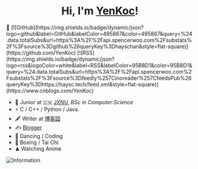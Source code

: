 <h1 align="center">Hi, I'm <a href="https://www.cnblogs.com/YenKoc/">YenKoc</a>!</h1> 👋
[![GitHub](https://img.shields.io/badge/dynamic/json?logo=github&label=GitHub&labelColor=495867&color=495867&query=%24.data.totalSubs&url=https%3A%2F%2Fapi.spencerwoo.com%2Fsubstats%2F%3Fsource%3Dgithub%26queryKey%3Dhayschan&style=flat-square)](https://github.com/YenKoc)
[![RSS](https://img.shields.io/badge/dynamic/json?logo=rss&logoColor=white&label=RSS&labelColor=95B8D1&color=95B8D1&query=%24.data.totalSubs&url=https%3A%2F%2Fapi.spencerwoo.com%2Fsubstats%2F%3Fsource%3Dfeedly%257Cinoreader%257CfeedsPub%26queryKey%3Dhttps://haysc.tech/feed.xml&style=flat-square)](https://www.cnblogs.com/YenKoc)

- 🍻 Junior at 🇨🇳 [JXNU](https://jwc.jxnu.edu.cn/Portal/Index.aspx), _BSc in Computer Science_
- ⚡ C / C++ / Python / Java.
- 🖋 Writer at [博客园](https://www.cnblogs.com/YenKoc)
- ✍️ [Blogger](https://www.cnblogs.com/YenKoc)
- 🏃 Dancing / Coding
- 🥋 Boxing / Tai Chi
- ♟ Watching Anime 


![Information](https://github-readme-stats.vercel.app/api?username=YenKoc)
